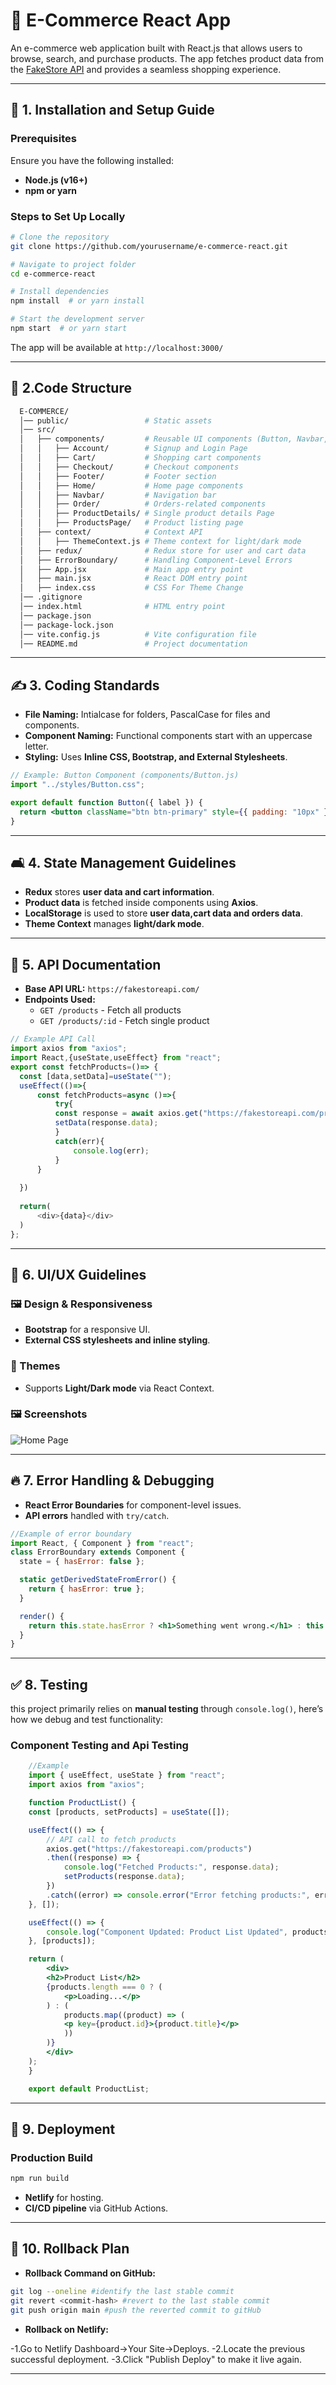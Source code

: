   # 🛒 E-Commerce React App  

  An e-commerce web application built with React.js that allows users to browse, search, and purchase products. The app fetches product data from the [FakeStore API](https://fakestoreapi.com/) and provides a seamless shopping experience.  

  ---

  ## 🚀 1. Installation and Setup Guide  

  ### Prerequisites  
  Ensure you have the following installed:  
  - **Node.js (v16+)**  
  - **npm or yarn**  

  ### Steps to Set Up Locally  
  ```sh
  # Clone the repository
  git clone https://github.com/yourusername/e-commerce-react.git

  # Navigate to project folder
  cd e-commerce-react

  # Install dependencies
  npm install  # or yarn install

  # Start the development server
  npm start  # or yarn start
  ```
  The app will be available at `http://localhost:3000/`  

  ---

  ## 📁 2.Code Structure  

  ```sh
    E-COMMERCE/
    │── public/                 # Static assets
    │── src/
    │   ├── components/         # Reusable UI components (Button, Navbar, etc.)
    │   │   ├── Account/        # Signup and Login Page
    │   │   ├── Cart/           # Shopping cart components
    │   │   ├── Checkout/       # Checkout components
    │   │   ├── Footer/         # Footer section
    │   │   ├── Home/           # Home page components
    │   │   ├── Navbar/         # Navigation bar
    │   │   ├── Order/          # Orders-related components
    │   │   ├── ProductDetails/ # Single product details Page
    │   │   ├── ProductsPage/   # Product listing page
    │   ├── context/            # Context API 
    │   │   ├── ThemeContext.js # Theme context for light/dark mode
    │   ├── redux/              # Redux store for user and cart data
    │   ├── ErrorBoundary/      # Handling Component-Level Errors
    │   ├── App.jsx             # Main app entry point
    │   ├── main.jsx            # React DOM entry point
    │   ├── index.css           # CSS For Theme Change
    │── .gitignore
    │── index.html              # HTML entry point
    │── package.json
    │── package-lock.json
    │── vite.config.js          # Vite configuration file
    │── README.md               # Project documentation


  ```

  ---

  ## ✍️ 3. Coding Standards  

  - **File Naming:** Intialcase for folders, PascalCase for files and components.  
  - **Component Naming:** Functional components start with an uppercase letter.  
  - **Styling:** Uses **Inline CSS, Bootstrap, and External Stylesheets**.  

  ```jsx
  // Example: Button Component (components/Button.js)
  import "../styles/Button.css";

  export default function Button({ label }) {
    return <button className="btn btn-primary" style={{ padding: "10px" }}>{label}</button>;
  }
  ```

  ---

  ## 🛋️ 4. State Management Guidelines  

  - **Redux** stores **user data and cart information**.  
  - **Product data** is fetched inside components using **Axios**.
  - **LocalStorage** is used to store **user data,cart data and orders data**.    
  - **Theme Context** manages **light/dark mode**.  

  ---

  ## 🔌 5. API Documentation  

  - **Base API URL:** `https://fakestoreapi.com/`  
  - **Endpoints Used:**  
    - `GET /products` - Fetch all products  
    - `GET /products/:id` - Fetch single product  
  ```js
  // Example API Call
  import axios from "axios";
  import React,{useState,useEffect} from "react";
  export const fetchProducts=()=> {
    const [data,setData]=useState("");
    useEffect(()=>{
        const fetchProducts=async ()=>{
            try{
            const response = await axios.get("https://fakestoreapi.com/products");
            setData(response.data);
            }
            catch(err){
                console.log(err);
            }
        }
        
    })
    
    return(
        <div>{data}</div>
    )
  };
  ```

  ---

  ## 🎨 6. UI/UX Guidelines  

  ### 🖼️ Design & Responsiveness  
  - **Bootstrap** for a responsive UI.  
  - **External CSS stylesheets and inline styling**.  

  ### 🌃 Themes  
  - Supports **Light/Dark mode** via React Context.  

  ### 🖼 Screenshots  
  ![Home Page](./screenshots/home.png)  

  ---

  ## 🔥 7. Error Handling & Debugging  

  - **React Error Boundaries** for component-level issues.  
  - **API errors** handled with `try/catch`.   

  ```jsx
  //Example of error boundary
  import React, { Component } from "react";
  class ErrorBoundary extends Component {
    state = { hasError: false };

    static getDerivedStateFromError() {
      return { hasError: true };
    }

    render() {
      return this.state.hasError ? <h1>Something went wrong.</h1> : this.props.children;
    }
  }
  ```

  ---

 ## ✅ 8. Testing

this project primarily relies on **manual testing** through `console.log()`, here’s how we debug and test functionality:

### **Component Testing and Api Testing**

```jsx
    //Example
    import { useEffect, useState } from "react";
    import axios from "axios";

    function ProductList() {
    const [products, setProducts] = useState([]);

    useEffect(() => {
        // API call to fetch products
        axios.get("https://fakestoreapi.com/products")
        .then((response) => {
            console.log("Fetched Products:", response.data); 
            setProducts(response.data);
        })
        .catch((error) => console.error("Error fetching products:", error));
    }, []);

    useEffect(() => {
        console.log("Component Updated: Product List Updated", products); // Log component update
    }, [products]);

    return (
        <div>
        <h2>Product List</h2>
        {products.length === 0 ? (
            <p>Loading...</p>
        ) : (
            products.map((product) => (
            <p key={product.id}>{product.title}</p>
            ))
        )}
        </div>
    );
    }

    export default ProductList;
  ```

  ---

  ## 🚀 9. Deployment  

  ### **Production Build**  
  ```sh
  npm run build
  ```
  - **Netlify** for hosting.  
  - **CI/CD pipeline** via GitHub Actions.  

  ---

  ## 🔄 10. Rollback Plan  

  - **Rollback Command on GitHub:**  
  ```sh
  git log --oneline #identify the last stable commit
  git revert <commit-hash> #revert to the last stable commit
  git push origin main #push the reverted commit to gitHub
  ```
  - **Rollback on Netlify:**
  
   -1.Go to Netlify Dashboard->Your Site->Deploys.
   -2.Locate the previous successful deployment.
   -3.Click "Publish Deploy" to make it live again.
  
  ---

